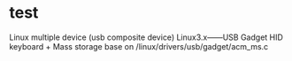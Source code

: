 # test
Linux multiple device (usb composite device)
Linux3.x——USB Gadget HID keyboard + Mass storage 
base on /linux/drivers/usb/gadget/acm_ms.c
